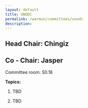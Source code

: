 ```yaml
---
layout: default
title: UNODC
permalink: /warmun/committees/unodc
description:
---
```

## Head Chair: Chingiz

## Co - Chair: Jasper

Committee room: S0.18

<b>Topics:</b>
  1. TBD

  2. TBD

